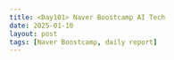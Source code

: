 ```yaml
---
title: <Day101> Naver Boostcamp AI Tech
date: 2025-01-10
layout: post
tags: [Naver Boostcamp, daily report]
---
```

